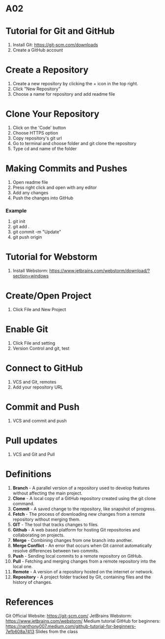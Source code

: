 # A02
# Tutorial for  Git and GitHub
1. Install Git: https://git-scm.com/downloads
2. Create a GitHub account


# Create a Repository
1. Create a new repository by clicking the + icon in the top right.
2. Click "New Repository"
3. Choose a name for repository and add readme file
# Clone Your Repository
1. Click on the 'Code' button
2. Choose HTTPS option
3. Copy repository's git url
4. Go to terminal and choose folder and git clone the repository
5. Type cd and name of the folder


# Making Commits and Pushes
1. Open readme file
2. Press right click and open with any editor
3. Add any changes
4. Push the changes into GitHub
### Example
1. git init
2. git add .
3. git commit -m "Update"
4. git push origin


# Tutorial for Webstorm
1. Install Webstorm: https://www.jetbrains.com/webstorm/download/?section=windows


# Create/Open Project
1. Click File and New Project


# Enable Git
1. Click File and setting
2. Version Control and git, test


# Connect to GitHub
1. VCS and Git, remotes
2. Add your repository URL

# Commit and Push
1. VCS and commit and push


# Pull updates
1. VCS and Git and Pull


# Definitions
1. **Branch** - A parallel version of a repository used to develop features without affecting the main project. 
2. **Clone** - A local copy of a GitHub repository created using the git clone command.
3. **Commit** - A saved change to the repository, like snapshot of progress.
4. **Fetch** - The process of downloading new changes from a remote repository without merging them.
5. **GIT** - The tool that tracks changes to files.
6. **Github** - A web based platform for hosting Git repositories and collaborating on projects.
7. **Merge** - Combining changes from one branch into another.
8. **Merge Conflict** - An error that occurs when Git cannot automatically resolve differences between two commits.
9. **Push** - Sending local commits to a remote repository on GitHub.
10. **Pull** - Fetching and merging changes from a remote repository into the local one.
11. **Remote** - A version of a repository hosted on the internet or network.
12. **Repository** - A project folder tracked by Git, containing files and the history of changes.


# References
Git Official Website: https://git-scm.com/
JetBrains Webstorm: https://www.jetbrains.com/webstorm/
Medium tutorial GitHub for beginners: https://nanthony007.medium.com/github-tutorial-for-beginners-7efb608a7413
Slides from the class


